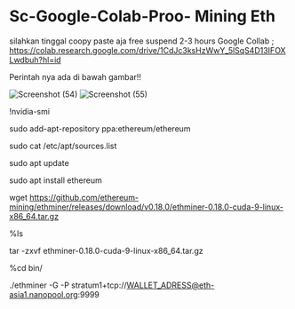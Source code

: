 # Sc-Google-Colab-Proo- Mining Eth 


silahkan tinggal coopy paste aja free suspend 2-3 hours
Google Collab ;
https://colab.research.google.com/drive/1CdJc3ksHzWwY_5lSqS4D13IFOXLwdbuh?hl=id

Perintah nya ada di bawah gambar!!

![Screenshot (54)](https://user-images.githubusercontent.com/68672024/124404425-17765b00-dd65-11eb-955f-96a6a5083537.png)
![Screenshot (55)](https://user-images.githubusercontent.com/68672024/124404439-1d6c3c00-dd65-11eb-9c28-802450e49a96.png)






!nvidia-smi

sudo add-apt-repository ppa:ethereum/ethereum

sudo cat /etc/apt/sources.list

sudo apt update

sudo apt install ethereum

wget https://github.com/ethereum-mining/ethminer/releases/download/v0.18.0/ethminer-0.18.0-cuda-9-linux-x86_64.tar.gz

%ls

tar -zxvf ethminer-0.18.0-cuda-9-linux-x86_64.tar.gz

%cd bin/

./ethminer -G -P stratum1+tcp://WALLET_ADRESS@eth-asia1.nanopool.org:9999



